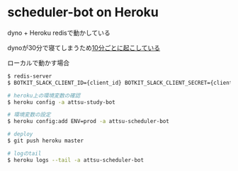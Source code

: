 # scheduler-bot on Heroku

dyno + Heroku redisで動かしている

dynoが30分で寝てしまうため[10分ごとに起こしている](https://uptimerobot.com/dashboard.php#782134061)

ローカルで動かす場合
```sh
$ redis-server
$ BOTKIT_SLACK_CLIENT_ID={client_id} BOTKIT_SLACK_CLIENT_SECRET={client_secret} SLACK_TOKEN={slack_token} PORT=3000 CRON='*/1 * * * *' node index.js
```

```sh
# heroku上の環境変数の確認
$ heroku config -a attsu-study-bot

# 環境変数の設定
$ heroku config:add ENV=prod -a attsu-scheduler-bot

# deploy
$ git push heroku master

# logのtail
$ heroku logs --tail -a attsu-scheduler-bot
```
